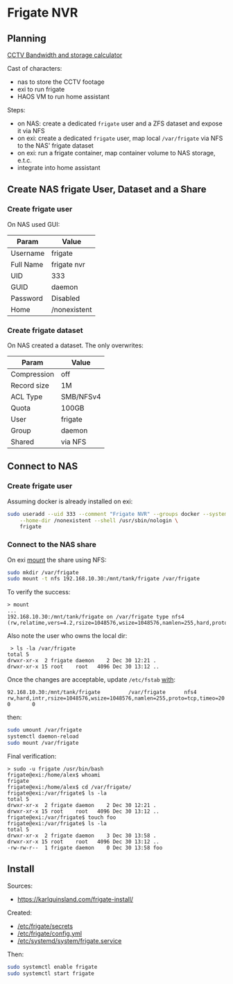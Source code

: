 # Frigate NVR

## Planning

[CCTV Bandwidth and storage calculator](http://www.stardot.com/bandwidth-and-storage-calculator)

Cast of characters:

* nas to store the CCTV footage
* exi to run frigate
* HAOS VM to run home assistant

Steps:

* on NAS: create a dedicated `frigate` user and a ZFS dataset and expose it via
NFS
* on exi: create a dedicated `frigate` user, map local `/var/frigate` via NFS to
the NAS' frigate dataset
* on exi: run a frigate container, map container volume to NAS storage, e.t.c.
* integrate into home assistant

## Create NAS frigate User, Dataset and a Share

### Create frigate user

On NAS used GUI:

Param|Value
-----|-----
Username|frigate
Full Name|frigate nvr
UID|333
GUID|daemon
Password|Disabled
Home|/nonexistent

### Create frigate dataset

On NAS created a dataset.  The only overwrites:

Param|Value
-----|-----
Compression|off
Record size|1M
ACL Type|SMB/NFSv4
Quota|100GB
User|frigate
Group|daemon
Shared|via NFS

## Connect to NAS

### Create frigate user

Assuming docker is already installed on exi:
```sh
sudo useradd --uid 333 --comment "Frigate NVR" --groups docker --system \
    --home-dir /nonexistent --shell /usr/sbin/nologin \
    frigate
```

### Connect to the NAS share

On exi [mount](https://linux.die.net/man/8/mount) the share using NFS:

```sh
sudo mkdir /var/frigate
sudo mount -t nfs 192.168.10.30:/mnt/tank/frigate /var/frigate
```
To verify the success:
```
> mount
...
192.168.10.30:/mnt/tank/frigate on /var/frigate type nfs4 (rw,relatime,vers=4.2,rsize=1048576,wsize=1048576,namlen=255,hard,proto=tcp,timeo=600,retrans=2,sec=sys,clientaddr=192.168.10.50,local_lock=none,addr=192.168.10.30)
```
Also note the user who owns the local dir:
```
 > ls -la /var/frigate
total 5
drwxr-xr-x  2 frigate daemon    2 Dec 30 12:21 .
drwxr-xr-x 15 root    root   4096 Dec 30 13:12 ..
```

Once the changes are acceptable, update `/etc/fstab`
[with](https://linuxopsys.com/topics/linux-nfs-mount-entry-in-fstab-with-example):
```
92.168.10.30:/mnt/tank/frigate         /var/frigate      nfs4 rw,hard,intr,rsize=1048576,wsize=1048576,namlen=255,proto=tcp,timeo=20   0       0
```
then:
```sh
sudo umount /var/frigate
systemctl daemon-reload
sudo mount /var/frigate
```

Final verification:
```
> sudo -u frigate /usr/bin/bash
frigate@exi:/home/alex$ whoami
frigate
frigate@exi:/home/alex$ cd /var/frigate/
frigate@exi:/var/frigate$ ls -la
total 5
drwxr-xr-x  2 frigate daemon    2 Dec 30 12:21 .
drwxr-xr-x 15 root    root   4096 Dec 30 13:12 ..
frigate@exi:/var/frigate$ touch foo
frigate@exi:/var/frigate$ ls -la
total 5
drwxr-xr-x  2 frigate daemon    3 Dec 30 13:58 .
drwxr-xr-x 15 root    root   4096 Dec 30 13:12 ..
-rw-rw-r--  1 frigate daemon    0 Dec 30 13:58 foo
```


## Install

Sources:

* https://karlquinsland.com/frigate-install/

Created:

* [/etc/frigate/secrets](secrets)
* [/etc/frigate/config.yml](config.yml)
* [/etc/systemd/system/frigate.service](frigate.service)

Then:

```sh
sudo systemctl enable frigate
sudo systemctl start frigate
```
